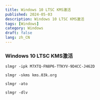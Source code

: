 ```yaml
---
title: Windows 10 LTSC KMS激活
published: 2024-05-03
description: Windows 10 LTSC KMS激活
tags: [Windows]
category: Windows
draft: false
lang: zh_CN
---
```


### Windows 10 LTSC KMS激活

```
slmgr -ipk M7XTQ-FN8P6-TTKYV-9D4CC-J462D
```

```
slmgr -skms kms.03k.org
```

```
slmgr -ato
```

```
slmgr -dlv
```